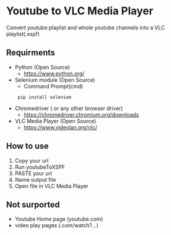 # Youtube to VLC Media Player

Convert youtube playlist and whole youtube channels into a VLC playlist(.xspf)


## Requirments
- Python (Open Source)
    - https://www.python.org/
- Selenium module (Open Source)
    - Command Prompt(cmd)
    ```
     pip install selenium
    ```
- Chromedriver ( or any other browser driver)
    - https://chromedriver.chromium.org/downloads   
- VLC Media Player (Open Source)
    - https://www.videolan.org/vlc/
    
## How to use
1. Copy your url
2. Run youtubeToXSPF
3. PASTE your url
4. Name output file
5. Open file in VLC Media Player

## Not surported
- Youtube Home page (youtube.com)
- video play pages (.com/watch?...)